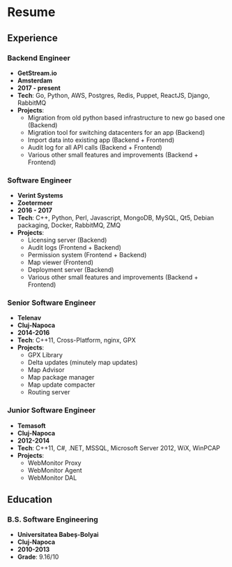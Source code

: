 # Resume

## Experience

### Backend Engineer

- **GetStream.io**
- **Amsterdam**
- **2017 - present**
- **Tech**: Go, Python, AWS, Postgres, Redis, Puppet, ReactJS, Django, RabbitMQ
- **Projects**:
  - Migration from old python based infrastructure to new go based one (Backend)
  - Migration tool for switching datacenters for an app (Backend)
  - Import data into existing app (Backend + Frontend)
  - Audit log for all API calls (Backend + Frontend)
  - Various other small features and improvements (Backend + Frontend)

### Software Engineer

- **Verint Systems**
- **Zoetermeer**
- **2016 - 2017**
- **Tech**: C++, Python, Perl, Javascript, MongoDB, MySQL, Qt5, Debian packaging, Docker, RabbitMQ, ZMQ
- **Projects**:
  - Licensing server (Backend)
  - Audit logs (Frontend + Backend)
  - Permission system (Frontend + Backend)
  - Map viewer (Frontend)
  - Deployment server (Backend)
  - Various other small features and improvements (Backend + Frontend)

### Senior Software Engineer

- **Telenav**
- **Cluj-Napoca**
- **2014-2016**
- **Tech**: C++11, Cross-Platform, nginx, GPX
- **Projects**:
  - GPX Library
  - Delta updates (minutely map updates)
  - Map Advisor
  - Map package manager
  - Map update compacter
  - Routing server

### Junior Software Engineer

- **Temasoft**
- **Cluj-Napoca**
- **2012-2014**
- **Tech**: C++11, C#, .NET, MSSQL, Microsoft Server 2012, WiX, WinPCAP
- **Projects**:
  - WebMonitor Proxy
  - WebMonitor Agent
  - WebMonitor DAL

## Education

### B.S. Software Engineering

- **Universitatea Babeș-Bolyai**
- **Cluj-Napoca**
- **2010-2013**
- **Grade**: 9.16/10
